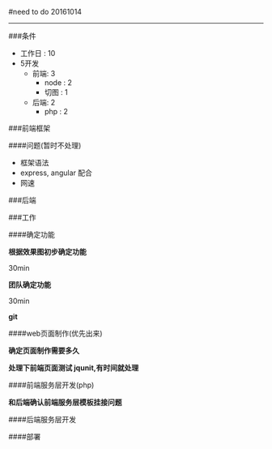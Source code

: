 #need to do 20161014

---

###条件

* 工作日 : 10
* 5开发
	* 前端: 3
		* node : 2
		* 切图 : 1
    * 后端: 2
    	* php : 2
    	
###前端框架

####问题(暂时不处理)

* 框架语法
* express, angular 配合
* 网速

###后端

###工作

####确定功能

**根据效果图初步确定功能**

30min

**团队确定功能**

30min

**git**

####web页面制作(优先出来)

**确定页面制作需要多久**

**处理下前端页面测试 jqunit,有时间就处理**


####前端服务层开发(php)

**和后端确认前端服务层模板挂接问题**

####后端服务层开发

####部署
